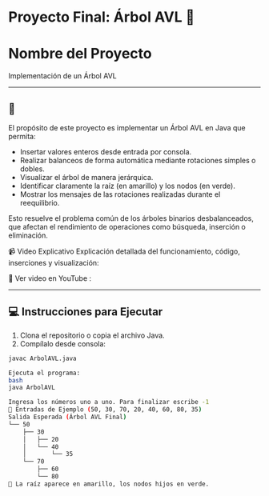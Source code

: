 #  Proyecto Final: Árbol AVL 🌳

# Nombre del Proyecto

Implementación de un Árbol AVL 

---

## 📝

El propósito de este proyecto es implementar un Árbol AVL en Java que permita:

- Insertar valores enteros desde entrada por consola.
- Realizar balanceos de forma automática mediante rotaciones simples o dobles.
- Visualizar el árbol de manera jerárquica.
- Identificar claramente la raíz (en amarillo) y los nodos (en verde).
- Mostrar los mensajes de las rotaciones realizadas durante el reequilibrio.

Esto resuelve el problema común de los árboles binarios desbalanceados, que afectan el rendimiento de operaciones como búsqueda, inserción o eliminación.

📹 Video Explicativo
Explicación detallada del funcionamiento, código, inserciones y visualización:

🔗 Ver video en YouTube :



---

## 💻 Instrucciones para Ejecutar 

1. Clona el repositorio o copia el archivo Java.
2. Compílalo desde consola:

```bash
javac ArbolAVL.java

Ejecuta el programa:
bash
java ArbolAVL

Ingresa los números uno a uno. Para finalizar escribe -1
🔢 Entradas de Ejemplo (50, 30, 70, 20, 40, 60, 80, 35)
Salida Esperada (Árbol AVL Final)
└── 50
    ├── 30
    │   ├── 20
    │   └── 40
    │       └── 35
    └── 70
        ├── 60
        └── 80
🎨 La raíz aparece en amarillo, los nodos hijos en verde.



